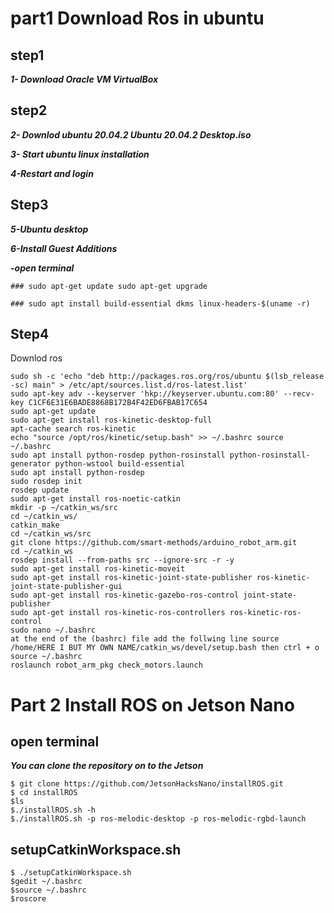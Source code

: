 # part1 Download Ros in ubuntu
## step1
***1- Download Oracle VM VirtualBox***
## step2
***2- Downlod ubuntu 20.04.2 Ubuntu 20.04.2 Desktop.iso***

***3- Start ubuntu linux installation***

***4-Restart and login***

## Step3
***5-Ubuntu desktop***

***6-Install Guest Additions***

***-open terminal***

```
### sudo apt-get update sudo apt-get upgrade 

### sudo apt install build-essential dkms linux-headers-$(uname -r) 
```
## Step4
Downlod ros 
```
sudo sh -c 'echo "deb http://packages.ros.org/ros/ubuntu $(lsb_release -sc) main" > /etc/apt/sources.list.d/ros-latest.list'
sudo apt-key adv --keyserver 'hkp://keyserver.ubuntu.com:80' --recv-key C1CF6E31E6BADE8868B172B4F42ED6FBAB17C654
sudo apt-get update
sudo apt-get install ros-kinetic-desktop-full
apt-cache search ros-kinetic
echo "source /opt/ros/kinetic/setup.bash" >> ~/.bashrc source ~/.bashrc
sudo apt install python-rosdep python-rosinstall python-rosinstall-generator python-wstool build-essential
sudo apt install python-rosdep
sudo rosdep init
rosdep update
sudo apt-get install ros-noetic-catkin
mkdir -p ~/catkin_ws/src
cd ~/catkin_ws/
catkin_make
cd ~/catkin_ws/src
git clone https://github.com/smart-methods/arduino_robot_arm.git
cd ~/catkin_ws
rosdep install --from-paths src --ignore-src -r -y
sudo apt-get install ros-kinetic-moveit
sudo apt-get install ros-kinetic-joint-state-publisher ros-kinetic-joint-state-publisher-gui
sudo apt-get install ros-kinetic-gazebo-ros-control joint-state-publisher
sudo apt-get install ros-kinetic-ros-controllers ros-kinetic-ros-control
sudo nano ~/.bashrc
at the end of the (bashrc) file add the follwing line source /home/HERE I BUT MY OWN NAME/catkin_ws/devel/setup.bash then ctrl + o
source ~/.bashrc
roslaunch robot_arm_pkg check_motors.launch
```
# Part 2 Install ROS on Jetson Nano
## open terminal
***You can clone the repository on to the Jetson***
```
$ git clone https://github.com/JetsonHacksNano/installROS.git
$ cd installROS
$ls
$./installROS.sh -h
$./installROS.sh -p ros-melodic-desktop -p ros-melodic-rgbd-launch
```
## setupCatkinWorkspace.sh
```
$ ./setupCatkinWorkspace.sh
$gedit ~/.bashrc
$source ~/.bashrc
$roscore
```

